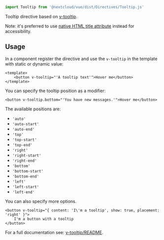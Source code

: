 <!--
 - SPDX-FileCopyrightText: 2024 Nextcloud GmbH and Nextcloud contributors
 - SPDX-License-Identifier: AGPL-3.0-or-later
-->

```js static
import Tooltip from '@nextcloud/vue/dist/Directives/Tooltip.js'
```

Tooltip directive based on [v-tooltip](https://github.com/Akryum/v-tooltip).

Note: it's preferred to use [native HTML title attribute](https://developer.mozilla.org/en-US/docs/Web/HTML/Global_attributes/title) instead for accessibility.

## Usage

In a component register the directive and use the `v-tooltip` in the template with static or dynamic value:

```vue
<template>
    <button v-tooltip="'A tooltip text'">Hover me</button>
</template>
```

You can specify the tooltip position as a modifier:

```vue
<button v-tooltip.bottom="'You have new messages.'">Hover me</button>
```

The available positions are:
 - `'auto'`
 - `'auto-start'`
 - `'auto-end'`
 - `'top'`
 - `'top-start'`
 - `'top-end'`
 - `'right'`
 - `'right-start'`
 - `'right-end'`
 - `'bottom'`
 - `'bottom-start'`
 - `'bottom-end'`
 - `'left'`
 - `'left-start'`
 - `'left-end'`

You can also specify more options. 

```vue
<button v-tooltip="{ content: 'I\'m a tooltip', show: true, placement: 'right' }">
    I'm a button with a tooltip
</button>
```

For a full documentation see: [v-tooltip/README](https://github.com/Akryum/v-tooltip/blob/master/README.md#directive).
